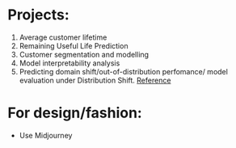 # Projects:
1. Average customer lifetime
2. Remaining Useful Life Prediction
3. Customer segmentation and modelling
4. Model interpretability analysis
5. Predicting domain shift/out-of-distribution perfomance/ model evaluation under Distribution Shift. [Reference](https://github.com/continuousml/Awesome-Out-Of-Distribution-Detection)  


# For design/fashion:
- Use Midjourney
